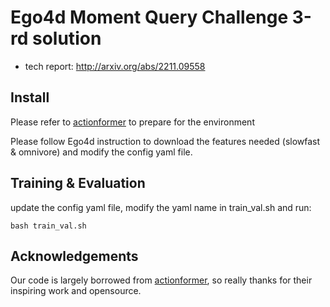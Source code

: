 # Ego4d Moment Query Challenge 3-rd solution
* tech report: http://arxiv.org/abs/2211.09558


## Install
Please refer to [actionformer](https://github.com/happyharrycn/actionformer_release) to prepare for the environment

Please follow Ego4d instruction to download the features needed (slowfast & omnivore) and modify the config yaml file.



## Training & Evaluation
update the config yaml file, modify the yaml name in train_val.sh and run:
```
bash train_val.sh
```


## Acknowledgements

Our code is largely borrowed from [actionformer](https://github.com/happyharrycn/actionformer_release), so really thanks for their inspiring work and opensource.